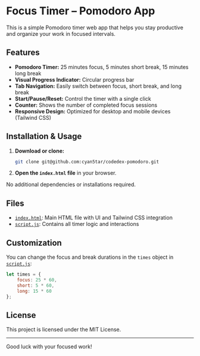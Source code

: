 # Focus Timer – Pomodoro App

This is a simple Pomodoro timer web app that helps you stay productive and organize your work in focused intervals.

## Features

- **Pomodoro Timer:** 25 minutes focus, 5 minutes short break, 15 minutes long break
- **Visual Progress Indicator:** Circular progress bar
- **Tab Navigation:** Easily switch between focus, short break, and long break
- **Start/Pause/Reset:** Control the timer with a single click
- **Counter:** Shows the number of completed focus sessions
- **Responsive Design:** Optimized for desktop and mobile devices (Tailwind CSS)

## Installation & Usage

1. **Download or clone:**
   ```sh
   git clone git@github.com:cyan5tar/codedex-pomodoro.git
   ```
2. **Open the `index.html` file** in your browser.

No additional dependencies or installations required.

## Files

- [`index.html`](index.html): Main HTML file with UI and Tailwind CSS integration
- [`script.js`](script.js): Contains all timer logic and interactions

## Customization

You can change the focus and break durations in the `times` object in [`script.js`](script.js):

```js
let times = {
    focus: 25 * 60,
    short: 5 * 60,
    long: 15 * 60
};
```

## License

This project is licensed under the MIT License.

---

Good luck with your focused work!